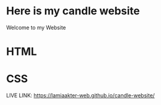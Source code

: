 # Here is my candle website

Welcome to my Website

# HTML
# CSS 
LIVE LINK: https://lamiaakter-web.github.io/candle-website/